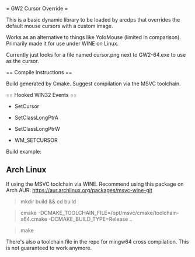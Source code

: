  = GW2 Cursor Override =

 This is a basic dynamic library to be loaded by arcdps that overrides the default mouse cursors with a custom image.

 Works as an alternative to things like YoloMouse (limited in comparison). Primarily made it for use under WINE on Linux.

 Currently just looks for a file named cursor.png next to GW2-64.exe to use as the cursor.

 == Compile Instructions ==

 Build generated by Cmake. Suggest compilation via the MSVC toolchain.


 == Hooked WIN32 Events ==

 * SetCursor
 * SetClassLongPtrA
 * SetClassLongPtrW

 * WM_SETCURSOR

Build example:

## Arch Linux

If using the MSVC toolchain via WINE. Recommend using this package on Arch AUR: https://aur.archlinux.org/packages/msvc-wine-git

> mkdir build && cd build

> cmake -DCMAKE_TOOLCHAIN_FILE=/opt/msvc/cmake/toolchain-x64.cmake -DCMAKE_BUILD_TYPE=Release ..

> make

There's also a toolchain file in the repo for mingw64 cross compilation. This is not guaranteed to work anymore.
